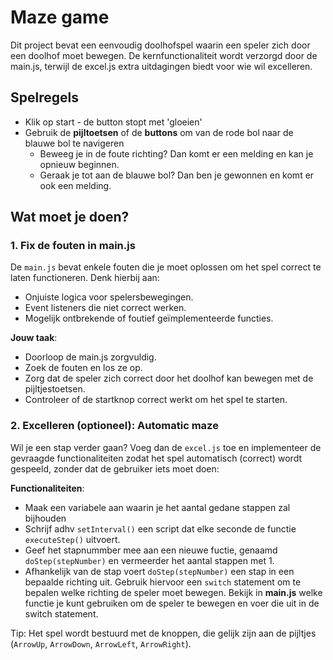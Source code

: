 # Maze game

Dit project bevat een eenvoudig doolhofspel waarin een speler zich door een doolhof moet bewegen. De kernfunctionaliteit wordt verzorgd door de main.js, terwijl de excel.js extra uitdagingen biedt voor wie wil excelleren.

## Spelregels

- Klik op start - de button stopt met 'gloeien'
- Gebruik de **pijltoetsen** of de **buttons** om van de rode bol naar de blauwe bol te navigeren
  - Beweeg je in de foute richting? Dan komt er een melding en kan je opnieuw beginnen.
  - Geraak je tot aan de blauwe bol? Dan ben je gewonnen en komt er ook een melding.

## Wat moet je doen?

### 1. Fix de fouten in main.js

De `main.js` bevat enkele fouten die je moet oplossen om het spel correct te laten functioneren. Denk hierbij aan:

- Onjuiste logica voor spelersbewegingen.
- Event listeners die niet correct werken.
- Mogelijk ontbrekende of foutief geïmplementeerde functies.

**Jouw taak**:

- Doorloop de main.js zorgvuldig.
- Zoek de fouten en los ze op.
- Zorg dat de speler zich correct door het doolhof kan bewegen met de pijltjestoetsen.
- Controleer of de startknop correct werkt om het spel te starten.

### 2. Excelleren (optioneel): Automatic maze

Wil je een stap verder gaan? Voeg dan de `excel.js` toe en implementeer de gevraagde functionaliteiten zodat het spel automatisch (correct) wordt gespeeld, zonder dat de gebruiker iets moet doen:

**Functionaliteiten**:

- Maak een variabele aan waarin je het aantal gedane stappen zal bijhouden
- Schrijf adhv `setInterval()` een script dat elke seconde de functie `executeStep()` uitvoert.
- Geef het stapnummber mee aan een nieuwe fuctie, genaamd `doStep(stepNumber)` en vermeerder het aantal stappen met 1.
- Afhankelijk van de stap voert `doStep(stepNumber)` een stap in een bepaalde richting uit. Gebruik hiervoor een `switch` statement om te bepalen welke richting de speler moet bewegen. Bekijk in **main.js** welke functie je kunt gebruiken om de speler te bewegen en voer die uit in de switch statement.

Tip: Het spel wordt bestuurd met de knoppen, die gelijk zijn aan de pijltjes (`ArrowUp`, `ArrowDown`, `ArrowLeft`, `ArrowRight`).
